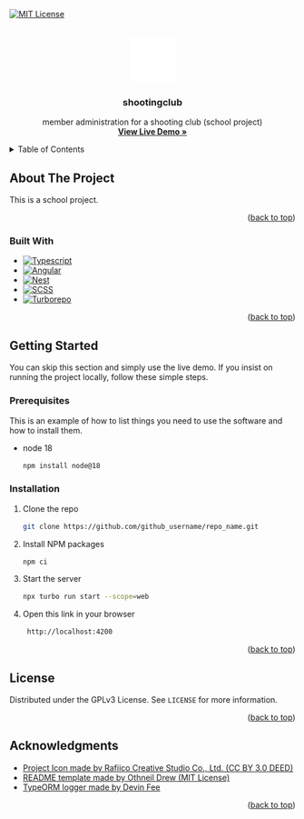 <!-- Improved compatibility of back to top link: See: https://github.com/othneildrew/Best-README-Template/pull/73 -->
<a name="readme-top"></a>
<!--
*** README template taken from https://github.com/othneildrew/Best-README-Template
-->



<!-- PROJECT SHIELDS -->
<!--
*** See the bottom of this document for the declaration of the reference variables
*** for contributors-url, forks-url, etc. This is an optional, concise syntax you may use.
*** https://www.markdownguide.org/basic-syntax/#reference-style-links
-->
[![MIT License][license-shield]][license-url]



<!-- PROJECT LOGO -->
<br />
<div align="center">
  <a href="https://github.com/github_username/repo_name">
    <img src="image/README/project_icon.svg" alt="Logo" width="80" height="80">
  </a>

<h3 align="center">shootingclub</h3>

  <p align="center">
    member administration for a shooting club (school project) 
    <br />
    <a href="http://localhost:4200"><strong>View Live Demo »</strong></a>
    <br />
  </p>
</div>



<!-- TABLE OF CONTENTS -->
<details>
  <summary>Table of Contents</summary>
  <ol>
    <li>
      <a href="#about-the-project">About The Project</a>
      <ul>
        <li><a href="#built-with">Built With</a></li>
      </ul>
    </li>
    <li>
      <a href="#getting-started">Getting Started</a>
      <ul>
        <li><a href="#prerequisites">Prerequisites</a></li>
        <li><a href="#installation">Installation</a></li>
      </ul>
    </li>
    <li><a href="#usage">Usage</a></li>
    <li><a href="#roadmap">Roadmap</a></li>
    <li><a href="#contributing">Contributing</a></li>
    <li><a href="#license">License</a></li>
    <li><a href="#contact">Contact</a></li>
    <li><a href="#acknowledgments">Acknowledgments</a></li>
  </ol>
</details>



<!-- ABOUT THE PROJECT -->
## About The Project

This is a school project.

<p align="right">(<a href="#readme-top">back to top</a>)</p>



### Built With

* [![Typescript][Typescript-logo]][Typescript-url]
* [![Angular][Angular.io]][Angular-url]
* [![Nest][Nest-logo]][Nest-url]
* [![SCSS][SCSS-logo]][SCSS-url]
* [![Turborepo][Turborepo-logo]][Turborepo-url]

<p align="right">(<a href="#readme-top">back to top</a>)</p>



<!-- GETTING STARTED -->
## Getting Started

You can skip this section and simply use the live demo. If you insist on running the project locally, follow these simple steps.

### Prerequisites

This is an example of how to list things you need to use the software and how to install them.
* node 18
  ```sh
  npm install node@18
  ```

### Installation

1. Clone the repo
   ```sh
   git clone https://github.com/github_username/repo_name.git
   ```
2. Install NPM packages
   ```sh
   npm ci
   ```
3. Start the server
   ```sh
   npx turbo run start --scope=web
   ```
4. Open this link in your browser
   ```sh
    http://localhost:4200
    ```

<p align="right">(<a href="#readme-top">back to top</a>)</p>



<!-- LICENSE -->
## License

Distributed under the GPLv3 License. See `LICENSE` for more information.

<p align="right">(<a href="#readme-top">back to top</a>)</p>



<!-- ACKNOWLEDGMENTS -->
## Acknowledgments

* [Project Icon made by Rafiico Creative Studio Co., Ltd. (CC BY 3.0 DEED)](https://www.iconfinder.com/icons/6843063/accuracy_archery_arrow_business_goal_success_target_icon)
* [README template made by Othneil Drew (MIT License)](https://github.com/othneildrew/Best-README-Template)
* [TypeORM logger made by Devin Fee](https://github.com/nestjs/nest/issues/3657)

<p align="right">(<a href="#readme-top">back to top</a>)</p>



<!-- MARKDOWN LINKS & IMAGES -->
<!-- https://www.markdownguide.org/basic-syntax/#reference-style-links -->
[contributors-shield]: https://img.shields.io/github/contributors/github_username/repo_name.svg?style=for-the-badge
[contributors-url]: https://github.com/github_username/repo_name/graphs/contributors
[forks-shield]: https://img.shields.io/github/forks/github_username/repo_name.svg?style=for-the-badge
[forks-url]: https://github.com/github_username/repo_name/network/members
[stars-shield]: https://img.shields.io/github/stars/github_username/repo_name.svg?style=for-the-badge
[stars-url]: https://github.com/github_username/repo_name/stargazers
[issues-shield]: https://img.shields.io/github/issues/github_username/repo_name.svg?style=for-the-badge
[issues-url]: https://github.com/github_username/repo_name/issues
[license-shield]: https://img.shields.io/github/license/n00bbs/shootingclub.svg?style=for-the-badge
[license-url]: https://github.com/n00bbs/shootingclub/blob/main/LICENSE
[linkedin-shield]: https://img.shields.io/badge/-LinkedIn-black.svg?style=for-the-badge&logo=linkedin&colorB=555
[linkedin-url]: https://linkedin.com/in/linkedin_username
[product-screenshot]: images/screenshot.png

[Next.js]: https://img.shields.io/badge/next.js-000000?style=for-the-badge&logo=nextdotjs&logoColor=white
[Next-url]: https://nextjs.org/
[React.js]: https://img.shields.io/badge/React-20232A?style=for-the-badge&logo=react&logoColor=61DAFB
[React-url]: https://reactjs.org/
[Vue.js]: https://img.shields.io/badge/Vue.js-35495E?style=for-the-badge&logo=vuedotjs&logoColor=4FC08D
[Vue-url]: https://vuejs.org/
[Angular.io]: https://img.shields.io/badge/Angular-DD0031?style=for-the-badge&logo=angular&logoColor=white
[Angular-url]: https://angular.io/
[Svelte.dev]: https://img.shields.io/badge/Svelte-4A4A55?style=for-the-badge&logo=svelte&logoColor=FF3E00
[Svelte-url]: https://svelte.dev/
[Laravel.com]: https://img.shields.io/badge/Laravel-FF2D20?style=for-the-badge&logo=laravel&logoColor=white
[Laravel-url]: https://laravel.com
[Bootstrap.com]: https://img.shields.io/badge/Bootstrap-563D7C?style=for-the-badge&logo=bootstrap&logoColor=white
[Bootstrap-url]: https://getbootstrap.com
[JQuery.com]: https://img.shields.io/badge/jQuery-0769AD?style=for-the-badge&logo=jquery&logoColor=white
[JQuery-url]: https://jquery.com

[Typescript-logo]: https://img.shields.io/badge/Typescript-007ACC?style=for-the-badge&logo=typescript&logoColor=white
[Typescript-url]: https://www.typescriptlang.org/
[Nest-logo]: https://img.shields.io/badge/NestJS-E0234E?style=for-the-badge&logo=nestjs&logoColor=white
[Nest-url]: https://nestjs.com/
[Turborepo-logo]: https://img.shields.io/badge/turborepo-000000?style=for-the-badge&logo=turborepo&logoColor=white
[Turborepo-url]: https://turbo.build/
[SCSS-logo]: https://img.shields.io/badge/Scss-CC6699?style=for-the-badge&logo=sass&logoColor=white
[SCSS-url]: https://sass-lang.com/
